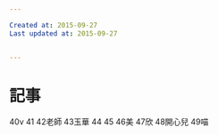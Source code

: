 ```yaml
---

Created at: 2015-09-27
Last updated at: 2015-09-27


---
```


# 記事


40v
41
42老師
43玉華
44
45
46美
47欣
48開心兒
49喵

